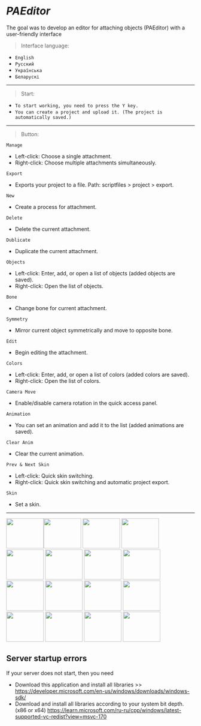 # *PAEditor*

The goal was to develop an editor for attaching objects (PAEditor) with a user-friendly interface

> Interface language:
- ```English```
- ```Русский```
- ```Українська```
- ```Беларускі```
 

---
> Start:
- ```To start working, you need to press the Y key.```
- ```You can create a project and upload it. (The project is automatically saved.)```
---
> Button:

```Manage```
- Left-click: Choose a single attachment.
- Right-click: Choose multiple attachments simultaneously.

```Export```
- Exports your project to a file. Path: scriptfiles > project > export.

```New```
- Create a process for attachment.

```Delete```
- Delete the current attachment.

```Dublicate```
- Duplicate the current attachment.

```Objects```
- Left-click: Enter, add, or open a list of objects (added objects are saved).
- Right-click: Open the list of objects.

```Bone```
- Change bone for current attachment.

```Symmetry```
- Mirror current object symmetrically and move to opposite bone.

```Edit```
- Begin editing the attachment.

```Colors```
- Left-click: Enter, add, or open a list of colors (added colors are saved).
- Right-click: Open the list of colors.

```Camera Move```
- Enable/disable camera rotation in the quick access panel.

```Animation```
- You can set an animation and add it to the list (added animations are saved).

```Clear Anim```
- Clear the current animation.

```Prev & Next Skin```
- Left-click: Quick skin switching.
- Right-click: Quick skin switching and automatic project export.

```Skin```
- Set a skin.
---

<img src="https://i.imgur.com/FXN1u5c.png" width="100" height="80"><img src="https://i.imgur.com/REl3jcX.png" width="100" height="80">
<img src="https://i.imgur.com/Ylx3cHn.png" width="100" height="80">
<img src="https://i.imgur.com/IHiZg3p.png" width="100" height="80">
<img src="https://i.imgur.com/tPRDh4h.png" width="100" height="80">
<img src="https://i.imgur.com/k7AsLeR.png" width="100" height="80">
<img src="https://i.imgur.com/PT9D3TU.png" width="100" height="80">
<img src="https://i.imgur.com/gJkKEv7.png" width="100" height="80">
<img src="https://i.imgur.com/yBbDjTW.png" width="100" height="80">
<img src="https://i.imgur.com/K4EO5VW.png" width="100" height="80">
<img src="https://i.imgur.com/BuNrENW.png" width="100" height="80">
<img src="https://i.imgur.com/BuNrENW.png" width="100" height="80">
<img src="https://i.imgur.com/9jiURlQ.png" width="100" height="80">
<img src="https://i.imgur.com/E1XuuaE.png" width="100" height="80">
<img src="https://i.imgur.com/yOWYcsy.png" width="100" height="80">
<img src="https://i.imgur.com/wLuEMlY.png" width="100" height="80">

## Server startup errors
If your server does not start, then you need
- Download this application and install all libraries >> https://developer.microsoft.com/en-us/windows/downloads/windows-sdk/
- Download and install all libraries according to your system bit depth. (x86 or x64) https://learn.microsoft.com/ru-ru/cpp/windows/latest-supported-vc-redist?view=msvc-170
